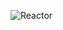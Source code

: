 ![Reactor](https://github.com/Abolhassanlou/Samples/blob/main/Visualisation/reactorimage.jpeg?raw=true)

